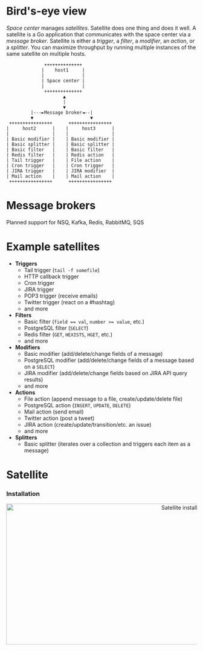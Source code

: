 # Bird's-eye view
_Space center_ manages _satellites_. Satellite does one thing and does it well.
A satellite is a Go application that communicates with the space center via a _message broker_.
Satellite is either a _trigger_, a _filter_, a _modifier_, an _action_, or a _splitter_.
You can maximize throughput by running multiple instances of the same satellite on multiple hosts.

```
              ++++++++++++++
             |    host1     |
             |              |
             | Space center |
             |              |
              ++++++++++++++
                     ▲
                     |
                     ▼
         |---►Message broker◄--|
         ▼                     ▼
 ++++++++++++++++      ++++++++++++++++
|     host2      |    |     host3      |
|                |    |                |
| Basic modifier |    | Basic modifier |
| Basic splitter |    | Basic splitter |
| Basic filter   |    | Basic filter   |
| Redis filter   |    | Redis action   |
| Tail trigger   |    | File action    |
| Cron trigger   |    | Cron trigger   |
| JIRA trigger   |    | JIRA modifier  |
| Mail action    |    | Mail action    |
 ++++++++++++++++      ++++++++++++++++
 ````

# Message brokers
Planned support for NSQ, Kafka, Redis, RabbitMQ, SQS

# Example satellites
 - **Triggers**
   - Tail trigger (`tail -f somefile`)
   - HTTP callback trigger
   - Cron trigger
   - JIRA trigger
   - POP3 trigger (receive emails)
   - Twitter trigger (react on a #hashtag)
   - and more
 - **Filters**
   - Basic filter (`field == val`, `number >= value`, etc.)
   - PostgreSQL filter (`SELECT`)
   - Redis filter (`GET`, `HEXISTS`, `HGET`, etc.)
   - and more
 - **Modifiers**
   - Basic modifier (add/delete/change fields of a message)
   - PostgreSQL modifier (add/delete/change fields of a message based on a `SELECT`)
   - JIRA modifier (add/delete/change fields based on JIRA API query results)
   - and more
 - **Actions**
   - File action (append message to a file, create/update/delete file)
   - PostgreSQL action (`INSERT`, `UPDATE`, `DELETE`)
   - Mail action (send email)
   - Twitter action (post a tweet)
   - JIRA action (create/update/transition/etc. an issue)
   - and more
 - **Splitters**
   - Basic splitter (iterates over a collection and triggers each item as a message)

# Satellite

### Installation
<p align="center">
<img src="design/satellite-installation-seq.png" width=1059 height=372 alt="Satellite installation sequence diagram"/>
</p>